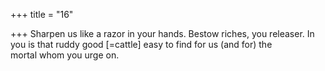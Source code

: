 +++
title = "16"

+++
Sharpen us like a razor in your hands. Bestow riches, you releaser. In you is that ruddy good [=cattle] easy to find for us (and for) the  
mortal whom you urge on.  